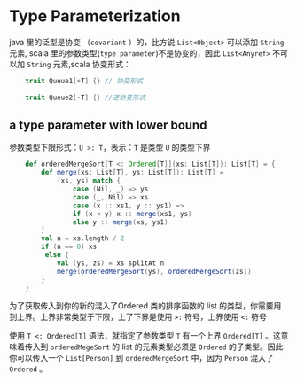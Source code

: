 # Type Parameterization
java 里的泛型是协变 （`covariant` ）的，比方说 `List<Object>` 可以添加 `String` 元素,
scala 里的参数类型(`type parameter`)不是协变的，因此 `List<Anyref>` 不可以加 `String` 元素,scala 
协变形式：
```scala
    trait Queue1[+T] {} // 协变形式
    
    trait Queue2[-T] {} //逆协变形式
```

## a type parameter with lower bound
参数类型下限形式：`U >: T`，表示：`T` 是类型 `U` 的类型下界

```scala
    def orderedMergeSort[T <: Ordered[T]](xs: List[T]): List[T] = {
        def merge(xs: List[T], ys: List[T]): List[T] =
            (xs, ys) match {
                case (Nil, _) => ys
                case (_, Nil) => xs
                case (x :: xs1, y :: ys1) =>
                if (x < y) x :: merge(xs1, ys)
                else y :: merge(xs, ys1)
        }
        val n = xs.length / 2
        if (n == 0) xs
         else {
            val (ys, zs) = xs splitAt n
            merge(orderedMergeSort(ys), orderedMergeSort(zs))
        } 
    }

```
为了获取传入到你的新的混入了Ordered 类的排序函数的 list 的类型，你需要用到上界。上界非常类型于下限，上了下界是使用
 `>:` 符号，上界使用 `<:` 符号
 
 使用 `T <: Ordered[T]` 语法，就指定了参数类型 `T` 有一个上界 `Ordered[T]` 。这意味着传入到 `orderedMegeSort` 的
 list 的元素类型必须是 `Ordered` 的子类型。因此你可以传入一个 `List[Person]` 到 `orderedMergeSort` 中，因为 `Person`
 混入了 `Ordered` 。
 
 
